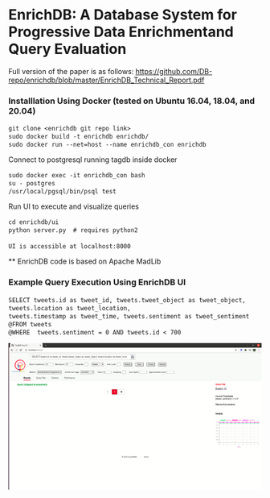 # EnrichDB: A Database System for Progressive Data Enrichmentand Query Evaluation 

Full version of the paper is as follows:
https://github.com/DB-repo/enrichdb/blob/master/EnrichDB_Technical_Report.pdf


### Installlation Using Docker (tested on Ubuntu 16.04, 18.04, and 20.04)

```
git clone <enrichdb git repo link>
sudo docker build -t enrichdb enrichdb/
sudo docker run --net=host --name enrichdb_con enrichdb
```

Connect to  postgresql running tagdb inside docker 
```
sudo docker exec -it enrichdb_con bash
su - postgres 
/usr/local/pgsql/bin/psql test
```
Run UI to execute and visualize queries

```
cd enrichdb/ui
python server.py  # requires python2

UI is accessible at localhost:8000
```
** EnrichDB code is based on Apache MadLib

### Example Query Execution Using EnrichDB UI
```
SELECT tweets.id as tweet_id, tweets.tweet_object as tweet_object, tweets.location as tweet_location, 
tweets.timestamp as tweet_time, tweets.sentiment as tweet_sentiment @FROM tweets 
@WHERE  tweets.sentiment = 0 AND tweets.id < 700
```
![](tagdb-ui.gif)

